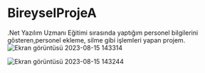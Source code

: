# BireyselProjeA
.Net Yazılım Uzmanı Eğitimi sırasında yaptığım personel bilgilerini gösteren,personel ekleme, silme gibi işlemleri yapan projem.
![Ekran görüntüsü 2023-08-15 143314](https://github.com/helin-kaya/BireyselProjeA/assets/79133115/3ef1fffc-14fe-41d1-825a-81a8ecc90945)

![Ekran görüntüsü 2023-08-15 143244](https://github.com/helin-kaya/BireyselProjeA/assets/79133115/d9115387-563c-4926-b9f4-8455816f50cf)
